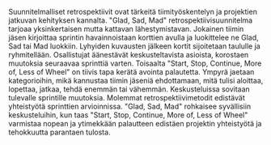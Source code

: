 Suunnitelmalliset retrospektiivit ovat tärkeitä tiimityöskentelyn ja projektien jatkuvan kehityksen kannalta. "Glad, Sad, Mad" retrospektiivisuunnitelma tarjoaa yksinkertaisen mutta kattavan lähestymistavan. Jokainen tiimin jäsen kirjoittaa sprintin havainnoistaan korttien avulla ja luokittelee ne Glad, Sad tai Mad luokkiin. Lyhyiden kuvausten jälkeen kortit sijoitetaan taululle ja ryhmitellään. Osallistujat äänestävät keskusteltavista asioista, korostaen muutoksia seuraavaa sprinttiä varten. Toisaalta "Start, Stop, Continue, More of, Less of Wheel" on tiivis tapa kerätä avointa palautetta. Ympyrä jaetaan kategorioihin, mikä kannustaa tiimin jäseniä ehdottamaan, mitä tulisi aloittaa, lopettaa, jatkaa, tehdä enemmän tai vähemmän. Keskusteluissa sovitaan tulevalle sprintille muutoksia. Molemmat retrospektiivimetodit edistävät yhteistyötä sprinttien arvioinnissa. "Glad, Sad, Mad" rohkaisee syvällisiin keskusteluihin, kun taas "Start, Stop, Continue, More of, Less of Wheel" varmistaa nopean ja ytimekkään palautteen edistäen projektin yhteistyötä ja tehokkuutta parantaen tulosta.
